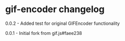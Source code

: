 # gif-encoder changelog
0.0.2 - Added test for original GIFEncoder functionality

0.0.1 - Initial fork from gif.js#faee238
